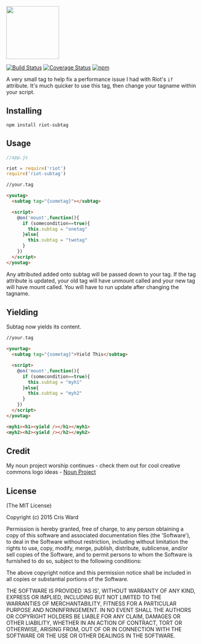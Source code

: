 <img src="https://cdn.rawgit.com/crisward/riot-subtag/master/subtag-logo.svg" height="140"/>

[![Build Status](https://travis-ci.org/crisward/riot-subtag.svg?branch=master)](https://travis-ci.org/crisward/riot-subtag)
[![Coverage Status](https://coveralls.io/repos/github/crisward/riot-subtag/badge.svg?branch=master)](https://coveralls.io/github/crisward/riot-subtag?branch=master)
[![npm](https://img.shields.io/npm/dm/riot-subtag.svg)](https://www.npmjs.com/package/riot-subtag)

A very small tag to help fix a performance issue I had with Riot's `if` attribute.
It's much quicker to use this tag, then change your tagname within your script.


## Installing

```
npm install riot-subtag
```

## Usage

```javascript
//app.js

riot = require('riot')
require('riot-subtag')
```

```html
//your.tag

<youtag>
  <subtag tag="{sometag}"></subtag>

  <script>
    @on('mount',function(){
      if (somecondition==true){
        this.subtag = "onetag"
      }else{
        this.subtag = "twotag"
      }
    })
  </script>
</youtag>

```

Any attributed added onto subtag will be passed down to your tag.
If the tag attribute is updated, your old tag will have unmount called and your new tag
will have mount called. You will have to run update after changing the tagname.

## Yielding

Subtag now yields its content.

```html
//your.tag

<yourtag>
  <subtag tag="{sometag}">Yield This</subtag>

  <script>
    @on('mount',function(){
      if (somecondition==true){
        this.subtag = "myh1"
      }else{
        this.subtag = "myh2"
      }
    })
  </script>
</youtag>

<myh1><h1><yield /></h1></myh1>
<myh2><h2><yield /></h2></myh2>

```

## Credit

My noun project worship continues - check them out for
cool creative commons logo ideas - [Noun Project](https://thenounproject.com/)

## License

(The MIT License)

Copyright (c) 2015 Cris Ward

Permission is hereby granted, free of charge, to any person obtaining a copy of this software and associated documentation files (the 'Software'), to deal in the Software without restriction, including without limitation the rights to use, copy, modify, merge, publish, distribute, sublicense, and/or sell copies of the Software, and to permit persons to whom the Software is furnished to do so, subject to the following conditions:

The above copyright notice and this permission notice shall be included in all copies or substantial portions of the Software.

THE SOFTWARE IS PROVIDED 'AS IS', WITHOUT WARRANTY OF ANY KIND, EXPRESS OR IMPLIED, INCLUDING BUT NOT LIMITED TO THE WARRANTIES OF MERCHANTABILITY, FITNESS FOR A PARTICULAR PURPOSE AND NONINFRINGEMENT. IN NO EVENT SHALL THE AUTHORS OR COPYRIGHT HOLDERS BE LIABLE FOR ANY CLAIM, DAMAGES OR OTHER LIABILITY, WHETHER IN AN ACTION OF CONTRACT, TORT OR OTHERWISE, ARISING FROM, OUT OF OR IN CONNECTION WITH THE SOFTWARE OR THE USE OR OTHER DEALINGS IN THE SOFTWARE.